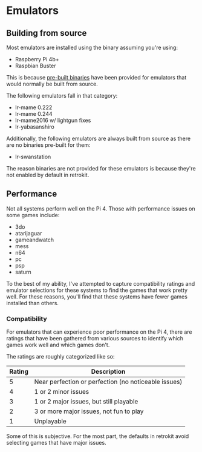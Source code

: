 # Emulators

## Building from source

Most emulators are installed using the binary assuming you're using:

* Raspberry Pi 4b+
* Raspbian Buster

This is because [pre-built binaries](https://github.com/obrie/retrokit/releases/tag/latest)
have been provided for emulators that would normally be built from source.

The following emulators fall in that category:

* lr-mame 0.222
* lr-mame 0.244
* lr-mame2016 w/ lightgun fixes
* lr-yabasanshiro

Additionally, the following emulators are always built from source as there are no
binaries pre-built for them:

* lr-swanstation

The reason binaries are not provided for these emulators is because they're not enabled
by default in retrokit.

## Performance

Not all systems perform well on the Pi 4.  Those with performance issues on some
games include:

* 3do
* atarijaguar
* gameandwatch
* mess
* n64
* pc
* psp
* saturn

To the best of my ability, I've attempted to capture compatibility ratings and emulator
selections for these systems to find the games that work pretty well.  For these reasons,
you'll find that these systems have fewer games installed than others.

### Compatibility

For emulators that can experience poor performance on the Pi 4, there are
ratings that have been gathered from various sources to identify which games
work well and which games don't.

The ratings are roughly categorized like so:

| Rating | Description                                          |
| ------ | ---------------------------------------------------- |
| 5      | Near perfection or perfection (no noticeable issues) |
| 4      | 1 or 2 minor issues                                  |
| 3      | 1 or 2 major issues, but still playable              |
| 2      | 3 or more major issues, not fun to play              |
| 1      | Unplayable                                           |

Some of this is subjective.  For the most part, the defaults in retrokit avoid
selecting games that have major issues.
